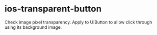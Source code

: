 ios-transparent-button
======================

Check image pixel transparency. Apply to UIButton to allow click through using its background image.
